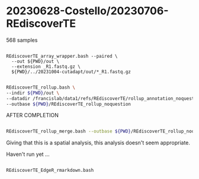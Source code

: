 
#	20230628-Costello/20230706-REdiscoverTE


568 samples


```

REdiscoverTE_array_wrapper.bash --paired \
  --out ${PWD}/out \
  --extension _R1.fastq.gz \
  ${PWD}/../20231004-cutadapt/out/*_R1.fastq.gz

```




```BASH

REdiscoverTE_rollup.bash \
--indir ${PWD}/out \
--datadir /francislab/data1/refs/REdiscoverTE/rollup_annotation_noquestion \
--outbase ${PWD}/REdiscoverTE_rollup_noquestion

```

AFTER COMPLETION

```BASH

REdiscoverTE_rollup_merge.bash --outbase ${PWD}/REdiscoverTE_rollup_noquestion

```




Giving that this is a spatial analysis, this analysis doesn't seem appropriate.


Haven't run yet ...
```

REdiscoverTE_EdgeR_rmarkdown.bash

```



